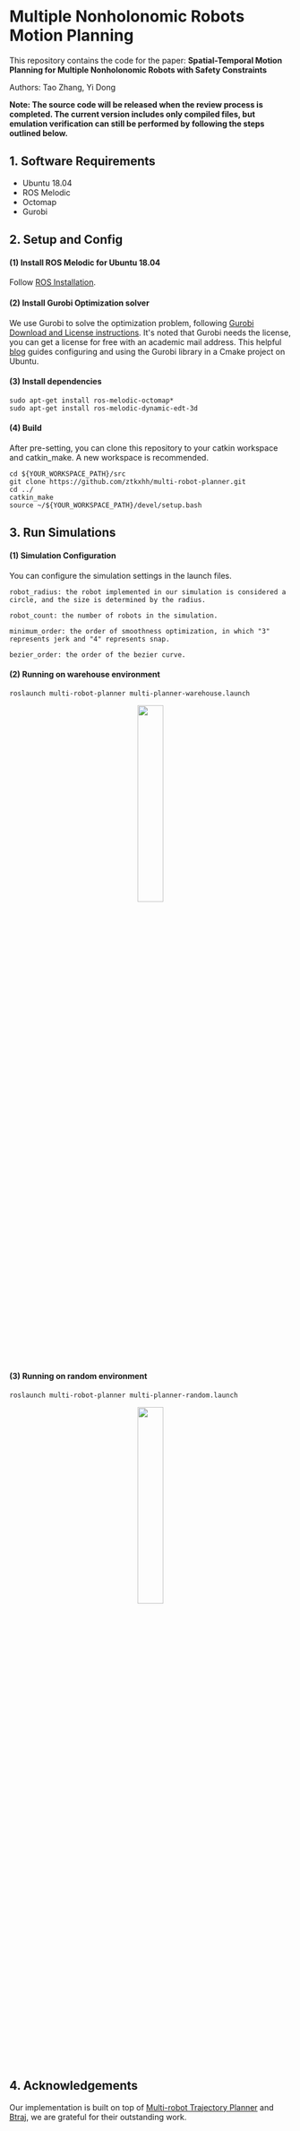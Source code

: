 # Multiple Nonholonomic Robots Motion Planning

This repository contains the code for the paper:
**Spatial-Temporal Motion Planning for Multiple Nonholonomic Robots with Safety Constraints**

Authors: Tao Zhang, Yi Dong

**Note: The source code will be released when the review process is completed. The current version includes only compiled files, but emulation verification can still be performed by following the steps outlined below.**

## 1. Software Requirements
* Ubuntu 18.04
* ROS Melodic
* Octomap
* Gurobi

## 2. Setup and Config
#### (1) Install ROS Melodic for Ubuntu 18.04
Follow [ROS Installation](http://wiki.ros.org/ROS/Installation).

#### (2) Install Gurobi Optimization solver
We use Gurobi to solve the optimization problem, following [Gurobi Download and License instructions](https://www.gurobi.com/downloads/). It's noted that Gurobi needs the license, you can get a license for free with an academic mail address. This helpful [blog](https://blog.csdn.net/tuck_frump/article/details/130991493) guides configuring and using the Gurobi library in a Cmake project on Ubuntu.

#### (3) Install dependencies
```
sudo apt-get install ros-melodic-octomap*
sudo apt-get install ros-melodic-dynamic-edt-3d
```
#### (4) Build
After pre-setting, you can clone this repository to your catkin workspace and catkin_make. A new workspace is recommended.
```
cd ${YOUR_WORKSPACE_PATH}/src
git clone https://github.com/ztkxhh/multi-robot-planner.git
cd ../
catkin_make
source ~/${YOUR_WORKSPACE_PATH}/devel/setup.bash
```

## 3. Run Simulations

#### (1) Simulation Configuration
You can configure the simulation settings in the launch files.

```
robot_radius: the robot implemented in our simulation is considered a circle, and the size is determined by the radius.

robot_count: the number of robots in the simulation.

minimum_order: the order of smoothness optimization, in which "3" represents jerk and "4" represents snap.

bezier_order: the order of the bezier curve.
```


#### (2) Running on warehouse environment

```
roslaunch multi-robot-planner multi-planner-warehouse.launch 
```

<p align='center'>
<img width="30%" height="30%" src="img/warehouse.gif"/>
</p>

#### (3) Running on random environment

```
roslaunch multi-robot-planner multi-planner-random.launch 
```

<p align='center'>
<img width="30%" height="30%" src="img/20-20.gif"/>
</p>


## 4. Acknowledgements
Our implementation is built on top of [Multi-robot Trajectory Planner](https://github.com/LIJUNCHENG001/multi_robot_traj_planner) and [Btraj](https://github.com/HKUST-Aerial-Robotics/Btraj), we are grateful for their outstanding work.

